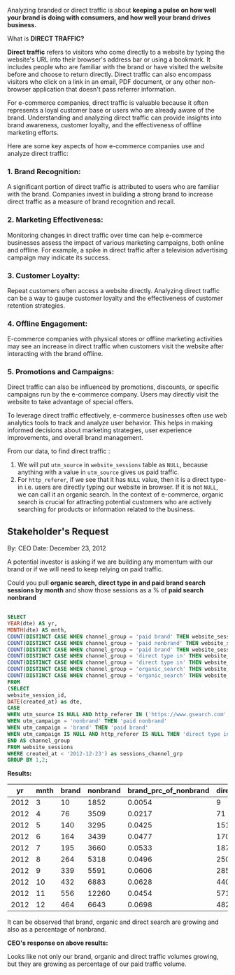 
Analyzing branded or direct traffic is about **keeping a pulse on how well your brand is doing with consumers, and how well your brand drives business.**

What is **DIRECT TRAFFIC?**

**Direct traffic** refers to visitors who come directly to a website by typing the website's URL into their browser's address bar or using a bookmark. It includes people who are familiar with the brand or have visited the website before and choose to return directly. Direct traffic can also encompass visitors who click on a link in an email, PDF document, or any other non-browser application that doesn't pass referrer information.

For e-commerce companies, direct traffic is valuable because it often represents a loyal customer base or users who are already aware of the brand. Understanding and analyzing direct traffic can provide insights into brand awareness, customer loyalty, and the effectiveness of offline marketing efforts.

Here are some key aspects of how e-commerce companies use and analyze direct traffic:

### 1. Brand Recognition: 
A significant portion of direct traffic is attributed to users who are familiar with the brand. Companies invest in building a strong brand to increase direct traffic as a measure of brand recognition and recall.

### 2. Marketing Effectiveness: 
Monitoring changes in direct traffic over time can help e-commerce businesses assess the impact of various marketing campaigns, both online and offline. For example, a spike in direct traffic after a television advertising campaign may indicate its success.

### 3. Customer Loyalty: 
Repeat customers often access a website directly. Analyzing direct traffic can be a way to gauge customer loyalty and the effectiveness of customer retention strategies.

### 4. Offline Engagement: 
E-commerce companies with physical stores or offline marketing activities may see an increase in direct traffic when customers visit the website after interacting with the brand offline.

### 5. Promotions and Campaigns: 
Direct traffic can also be influenced by promotions, discounts, or specific campaigns run by the e-commerce company. Users may directly visit the website to take advantage of special offers.

To leverage direct traffic effectively, e-commerce businesses often use web analytics tools to track and analyze user behavior. This helps in making informed decisions about marketing strategies, user experience improvements, and overall brand management.

From our data, to find direct traffic :

1. We will put `utm_source` in `website_sessions` table as `NULL`, because anything with a value in `utm_source` gives us paid traffic.
2. For `http_referer`, if we see that it has `NULL` value, then it is a direct type-in i.e. users are directly typing our website in browser. If it is not `NULL`, we can call it an organic search. In the context of e-commerce, organic search is crucial for attracting potential customers who are actively searching for products or information related to the business.

## Stakeholder's Request

   By: CEO
   Date: December 23, 2012

   A potential investor is asking if we are building any momentum with our brand or if we will need to keep relying on paid traffic.

   Could you pull **organic search, direct type in and paid brand search sessions by month** and show those sessions as a % of **paid search nonbrand**

```sql
   
SELECT 
YEAR(dte) AS yr,
MONTH(dte) AS mnth,
COUNT(DISTINCT CASE WHEN channel_group = 'paid brand' THEN website_session_id ELSE NULL END) AS brand,
COUNT(DISTINCT CASE WHEN channel_group = 'paid nonbrand' THEN website_session_id ELSE NULL END) AS nonbrand,
COUNT(DISTINCT CASE WHEN channel_group = 'paid brand' THEN website_session_id ELSE NULL END)/COUNT(DISTINCT CASE WHEN channel_group = 'paid nonbrand' THEN website_session_id ELSE NULL END) AS brand_prc_of_nonbrand,
COUNT(DISTINCT CASE WHEN channel_group = 'direct type in' THEN website_session_id ELSE NULL END) AS direct,
COUNT(DISTINCT CASE WHEN channel_group = 'direct type in' THEN website_session_id ELSE NULL END)/COUNT(DISTINCT CASE WHEN channel_group = 'paid nonbrand' THEN website_session_id ELSE NULL END) AS direct_perc_of_nonbrand,
COUNT(DISTINCT CASE WHEN channel_group = 'organic_search' THEN website_session_id ELSE NULL END) AS organic,
COUNT(DISTINCT CASE WHEN channel_group = 'organic_search' THEN website_session_id ELSE NULL END)/COUNT(DISTINCT CASE WHEN channel_group = 'paid nonbrand' THEN website_session_id ELSE NULL END) AS organic_perc_of_nonbrand
FROM
(SELECT
website_session_id,
DATE(created_at) as dte,
CASE 
WHEN utm_source IS NULL AND http_referer IN ('https://www.gsearch.com','https://www.bsearch.com') THEN 'organic_search'
WHEN utm_campaign = 'nonbrand' THEN 'paid nonbrand'
WHEN utm_campaign = 'brand' THEN 'paid brand'
WHEN utm_campaign IS NULL AND http_referer IS NULL THEN 'direct type in'
END AS channel_group
FROM website_sessions
WHERE created_at < '2012-12-23') as sessions_channel_grp
GROUP BY 1,2;

```

**Results:**

| yr   | mnth | brand | nonbrand | brand_prc_of_nonbrand | direct | direct_perc_of_nonbrand | organic | organic_perc_of_nonbrand |
|------|------|-------|----------|-----------------------|--------|--------------------------|---------|---------------------------|
| 2012 | 3    | 10    | 1852     | 0.0054                | 9      | 0.0049                   | 8       | 0.0043                    |
| 2012 | 4    | 76    | 3509     | 0.0217                | 71     | 0.0202                   | 78      | 0.0222                    |
| 2012 | 5    | 140   | 3295     | 0.0425                | 151    | 0.0458                   | 150     | 0.0455                    |
| 2012 | 6    | 164   | 3439     | 0.0477                | 170    | 0.0494                   | 190     | 0.0552                    |
| 2012 | 7    | 195   | 3660     | 0.0533                | 187    | 0.0511                   | 207     | 0.0566                    |
| 2012 | 8    | 264   | 5318     | 0.0496                | 250    | 0.0470                   | 265     | 0.0498                    |
| 2012 | 9    | 339   | 5591     | 0.0606                | 285    | 0.0510                   | 331     | 0.0592                    |
| 2012 | 10   | 432   | 6883     | 0.0628                | 440    | 0.0639                   | 428     | 0.0622                    |
| 2012 | 11   | 556   | 12260    | 0.0454                | 571    | 0.0466                   | 624     | 0.0509                    |
| 2012 | 12   | 464   | 6643     | 0.0698                | 482    | 0.0726                   | 492     | 0.0741                    |

It can be observed that brand, organic and direct search are growing and also as a percentage of nonbrand.

**CEO's response on above results:**

Looks like not only our brand, organic and direct traffic volumes growing, but they are growing as percentage of our paid traffic volume.


   
